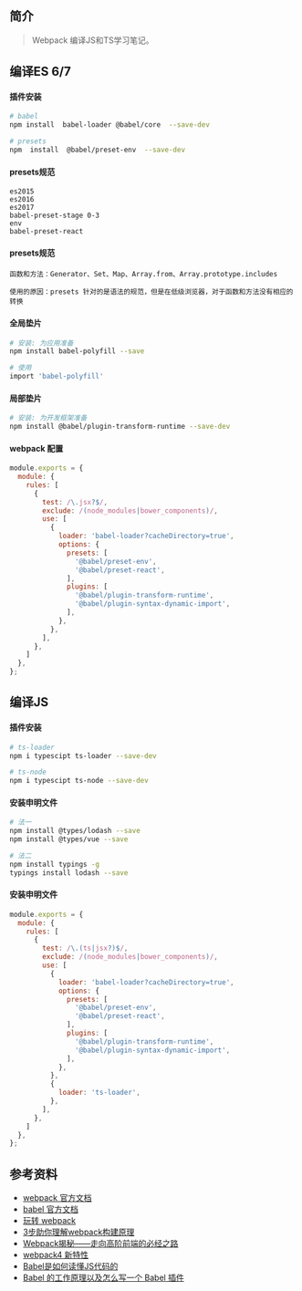 ## 简介

> Webpack 编译JS和TS学习笔记。

## 编译ES 6/7 

#### 插件安装

```bash
# babel 
npm install  babel-loader @babel/core  --save-dev

# presets
npm  install  @babel/preset-env  --save-dev
```

#### presets规范

```text
es2015
es2016
es2017
babel-preset-stage 0-3
env
babel-preset-react
```

#### presets规范

```text
函数和方法：Generator、Set、Map、Array.from、Array.prototype.includes

使用的原因：presets 针对的是语法的规范，但是在低级浏览器，对于函数和方法没有相应的转换
```

#### 全局垫片

```bash
# 安装: 为应用准备
npm install babel-polyfill --save

# 使用
import 'babel-polyfill'
```

#### 局部垫片

```bash
# 安装: 为开发框架准备
npm install @babel/plugin-transform-runtime --save-dev
```

#### webpack 配置

```js
module.exports = {
  module: {
    rules: [
      {
        test: /\.jsx?$/,
        exclude: /(node_modules|bower_components)/,
        use: [
          {
            loader: 'babel-loader?cacheDirectory=true',
            options: {
              presets: [
                '@babel/preset-env',
                '@babel/preset-react',
              ],
              plugins: [
                '@babel/plugin-transform-runtime',
                '@babel/plugin-syntax-dynamic-import',
              ],
            },
          },
        ],
      },
    ]
  },
};
```

## 编译JS

#### 插件安装

```bash
# ts-loader
npm i typescipt ts-loader --save-dev

# ts-node
npm i typescipt ts-node --save-dev
```

#### 安装申明文件

```bash
# 法一
npm install @types/lodash --save
npm install @types/vue --save

# 法二
npm install typings -g
typings install lodash --save
```

#### 安装申明文件

```js
module.exports = {
  module: {
    rules: [
      {
        test: /\.(ts|jsx?)$/,
        exclude: /(node_modules|bower_components)/,
        use: [
          {
            loader: 'babel-loader?cacheDirectory=true',
            options: {
              presets: [
                '@babel/preset-env',
                '@babel/preset-react',
              ],
              plugins: [
                '@babel/plugin-transform-runtime',
                '@babel/plugin-syntax-dynamic-import',
              ],
            },
          },
          {
            loader: 'ts-loader',
          },
        ],
      },
    ]
  },
};
```

## 参考资料

- [webpack 官方文档](https://webpack.js.org/)
- [babel 官方文档](https://babeljs.io/)
- [玩转 webpack](https://time.geekbang.org/course/intro/100028901)
- [3步助你理解webpack构建原理](https://learn.kaikeba.com/catalog/211875)
- [Webpack揭秘——走向高阶前端的必经之路 ](https://juejin.im/post/6844903685407916039)
- [webpack4 新特性](https://lz5z.com/webpack4-new/)
- [Babel是如何读懂JS代码的](https://zhuanlan.zhihu.com/p/27289600)
- [Babel 的工作原理以及怎么写一个 Babel 插件](https://cloud.tencent.com/developer/article/1520124)
